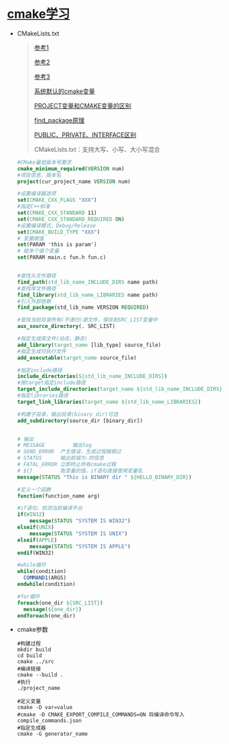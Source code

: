 # [cmake学习](https://cmake.org/cmake/help/latest/guide/tutorial/index.html)

* CMakeLists.txt

  > [参考1](https://www.bilibili.com/video/BV17J411m7o1?from=search&seid=6919303658390896602)
  >
  > [参考2](https://cmake.org/cmake/help/latest/guide/tutorial/index.html)
  >
  > [参考3](https://github.com/fishCoder/CMakePractice)
  >
  > [系统默认的cmake变量](https://gitlab.kitware.com/cmake/community/-/wikis/doc/cmake/Useful-Variables)
  >
  > [PROJECT变量和CMAKE变量的区别](https://stackoverflow.com/questions/32028667/are-cmake-source-dir-and-project-source-dir-the-same-in-cmake)
  >
  > [find_package原理](https://zhuanlan.zhihu.com/p/97369704)
  >
  > [PUBLIC、PRIVATE、INTERFACE区别](https://zhuanlan.zhihu.com/p/82244559)
  >
  > CMakeLists.txt：支持大写、小写、大小写混合

  ```cmake
  #CMake最低版本号要求
  cmake_minimum_required(VERSION num)
  #项目信息，版本名
  project(cur_project_name VERSION num)
  
  #设置编译器选项
  set(CMAKE_CXX_FLAGS "XXX")
  #指定C++标准
  set(CMAKE_CXX_STANDARD 11)
  set(CMAKE_CXX_STANDARD_REQUIRED ON)
  #设置编译模式，Debug/Release
  set(CMAKE_BUILD_TYPE "XXX")
  # 变量赋值
  set(PARAM 'this is param')
  # 赋多个值个变量
  set(PARAM main.c fun.h fun.c)
  
  
  #查找头文件路径
  find_path(std_lib_name_INCLUDE_DIRS name path)
  #查找库文件路径
  find_library(std_lib_name_LIBRARIES name path)
  #引入外部依赖
  find_package(std_lib_name VERSION REQUIRED)
  
  #查找当前目录所有(不递归)源文件，保存到SRC_LIST变量中
  aux_source_directory(. SRC_LIST)
  
  #指定生成库文件(动态，静态)
  add_library(target_name [lib_type] source_file)
  #指定生成可执行文件
  add_executable(target_name source_file)
  
  #指定include路径
  include_directories(${std_lib_name_INCLUDE_DIRS})
  #按target指定include路径
  target_include_directories(target_name ${std_lib_name_INCLUDE_DIRS})
  #指定libraries路径
  target_link_libraries(target_name ${std_lib_name_LIBRARIES})
  
  #构建子目录，输出目录(binary_dir)可选
  add_subdirectory(source_dir [binary_dir])
  
  
  # 输出
  # MESSAGE 		输出log
  # SEND_ERROR 	产生错误，生成过程被跳过
  # STATUS 		输出前缀为-的信息
  # FATAL_ERROR	立即终止所有cmake过程
  # ${}			取变量的值，if语句直接使用变量名
  message(STATUS "This is BINARY dir " ${HELLO_BINARY_DIR})
  
  #定义一个函数
  function(function_name arg)
  
  #if语句，检测当前编译平台
  if(WIN32)
      message(STATUS "SYSTEM IS WIN32")
  elseif(UNIX)
      message(STATUS "SYSTEM IS UNIX")
  elseif(APPLE)
      message(STATUS "SYSTEM IS APPLE")
  endif(WIN32)
  
  #while循环
  while(condition)
  	COMMAND1(ARGS)
  endwhile(condition)
  
  #for循环
  foreach(one_dir ${SRC_LIST})
  	message(${one_dir})
  endforeach(one_dir)
  ```

* cmake参数

  ```shell
  #构建过程
  mkdir build
  cd build
  cmake ../src
  #编译链接
  cmake --build .
  #执行
  ./project_name
  
  #定义变量
  cmake -D var=value
  #cmake -D CMAKE_EXPORT_COMPILE_COMMANDS=ON 将编译命令写入compile_commands.json
  #指定生成器
  cmake -G generator_name
  ```
  
  